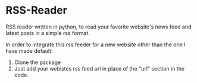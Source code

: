 # RSS-Reader
RSS reader written in python, to read your favorite website's news feed and latest posts in a simple rss format.

In order to integrate this rss feeder for a new website other than the one I have made default:
1. Clone the package 
2. Just add your webistes rss feed url in place of the "url" section in the code.
